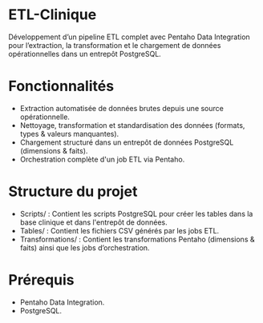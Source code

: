 # ETL-Clinique
Développement d’un pipeline ETL complet avec Pentaho Data Integration pour l’extraction, la transformation et le chargement de données opérationnelles dans un entrepôt PostgreSQL.

# Fonctionnalités
- Extraction automatisée de données brutes depuis une source opérationnelle.
- Nettoyage, transformation et standardisation des données (formats, types & valeurs manquantes).
- Chargement structuré dans un entrepôt de données PostgreSQL (dimensions & faits).
- Orchestration complète d'un job ETL via Pentaho.

# Structure du projet
- Scripts/ : Contient les scripts PostgreSQL pour créer les tables dans la base clinique et dans l'entrepôt de données.
- Tables/ : Contient les fichiers CSV générés par les jobs ETL.
- Transformations/ : Contient les transformations Pentaho (dimensions & faits) ainsi que les jobs d’orchestration.

# Prérequis
- Pentaho Data Integration.
- PostgreSQL.